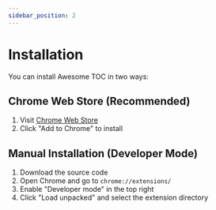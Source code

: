 ```yaml
---
sidebar_position: 2
---
```


# Installation

You can install Awesome TOC in two ways:

## Chrome Web Store (Recommended)

1. Visit [Chrome Web Store](https://chromewebstore.google.com/detail/awesome-toc/pdmggidnacmkccaleplpejifphhfbfag)
2. Click "Add to Chrome" to install

## Manual Installation (Developer Mode)

1. Download the source code
2. Open Chrome and go to `chrome://extensions/`
3. Enable "Developer mode" in the top right
4. Click "Load unpacked" and select the extension directory 
